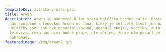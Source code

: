 ```yaml
---
templateKey: zvirata-v-nasi-peci
title: Arwen
description: Arwen je nádherná 8 let stará holčička border colie. Dostala se k
  nám společně s fenečkou Arwen od pána, který je měl celý život jen na zahradě.
  Holčičky jsou obě dvě nesocializované, neznají obojek, vodítko, auto,
  televizi… čeká nás nimi hodně práce, ale věříme, že se nám podaří je dát
  dohromady.
featuredimage: /img/arwen2.jpg
---
```


